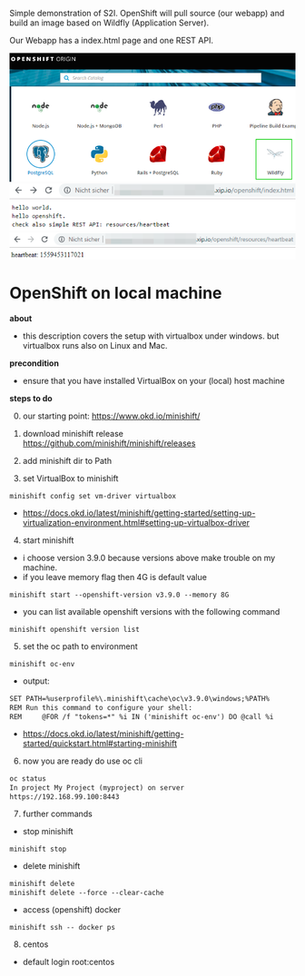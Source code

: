 Simple demonstration of S2I. OpenShift will pull source (our webapp) and build an image based on Wildfly (Application Server).

Our Webapp has a index.html page and one REST API.

![OpenShift Console](openshift-console.png)
![index page](index.png)
![REST API: hearbeat](rest.png)

# OpenShift on local machine

__about__

* this description covers the setup with virtualbox under windows. but virtualbox runs also on Linux and Mac.

__precondition__
* ensure that you have installed VirtualBox on your (local) host machine

__steps to do__

0. our starting point: https://www.okd.io/minishift/
1. download minishift release
https://github.com/minishift/minishift/releases
2. add minishift dir to Path

3. set VirtualBox to minishift
```
minishift config set vm-driver virtualbox
```
* https://docs.okd.io/latest/minishift/getting-started/setting-up-virtualization-environment.html#setting-up-virtualbox-driver
4. start minishift
* i choose version 3.9.0 because versions above make trouble on my machine.
* if you leave memory flag then 4G is default value
```
minishift start --openshift-version v3.9.0 --memory 8G
```
* you can list available openshift versions with the following command
```
minishift openshift version list
```
5. set the oc path to environment 
```
minishift oc-env 
```
* output:
```
SET PATH=%userprofile%\.minishift\cache\oc\v3.9.0\windows;%PATH%
REM Run this command to configure your shell:
REM     @FOR /f "tokens=*" %i IN ('minishift oc-env') DO @call %i
```
* https://docs.okd.io/latest/minishift/getting-started/quickstart.html#starting-minishift

6. now you are ready do use oc cli
```
oc status
In project My Project (myproject) on server https://192.168.99.100:8443
```

7. further commands
* stop minishift
```
minishift stop
```
* delete minishift
```
minishift delete
minishift delete --force --clear-cache
```
* access (openshift) docker
```
minishift ssh -- docker ps
```

8. centos 
* default login root:centos
